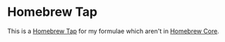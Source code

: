 # Homebrew Tap
This is a [Homebrew Tap](https://github.com/jswny/homebrew-tap) for my formulae which aren't in [Homebrew Core](https://github.com/Homebrew/homebrew-core).
